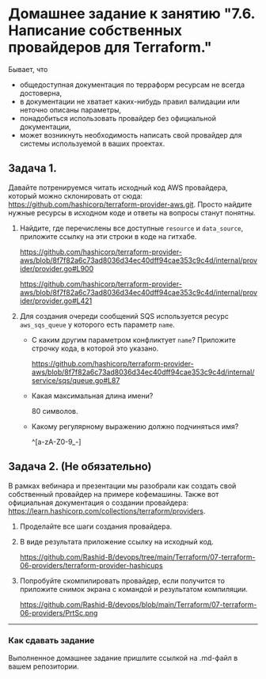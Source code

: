 # Домашнее задание к занятию "7.6. Написание собственных провайдеров для Terraform."

Бывает, что

- общедоступная документация по терраформ ресурсам не всегда достоверна,
- в документации не хватает каких-нибудь правил валидации или неточно описаны параметры,
- понадобиться использовать провайдер без официальной документации,
- может возникнуть необходимость написать свой провайдер для системы используемой в ваших проектах.

## Задача 1.

Давайте потренируемся читать исходный код AWS провайдера, который можно склонировать от сюда: https://github.com/hashicorp/terraform-provider-aws.git. Просто найдите нужные ресурсы в исходном коде и ответы на вопросы станут понятны.

1. Найдите, где перечислены все доступные `resource` и `data_source`, приложите ссылку на эти строки в коде на гитхабе.

   https://github.com/hashicorp/terraform-provider-aws/blob/8f7f82a6c73ad8036d34ec40dff94cae353c9c4d/internal/provider/provider.go#L900

   https://github.com/hashicorp/terraform-provider-aws/blob/8f7f82a6c73ad8036d34ec40dff94cae353c9c4d/internal/provider/provider.go#L421

2. Для создания очереди сообщений SQS используется ресурс `aws_sqs_queue` у которого есть параметр `name`.

   - С каким другим параметром конфликтует `name`? Приложите строчку кода, в которой это указано.

     https://github.com/hashicorp/terraform-provider-aws/blob/8f7f82a6c73ad8036d34ec40dff94cae353c9c4d/internal/service/sqs/queue.go#L87

   - Какая максимальная длина имени?

     80 символов.

   - Какому регулярному выражению должно подчиняться имя?

     ^[a-zA-Z0-9_-] 

## Задача 2. (Не обязательно)

В рамках вебинара и презентации мы разобрали как создать свой собственный провайдер на примере кофемашины. Также вот официальная документация о создании провайдера: https://learn.hashicorp.com/collections/terraform/providers.

1. Проделайте все шаги создания провайдера.

2. В виде результата приложение ссылку на исходный код.

   https://github.com/Rashid-B/devops/tree/main/Terraform/07-terraform-06-providers/terraform-provider-hashicups

3. Попробуйте скомпилировать провайдер, если получится то приложите снимок экрана с командой и результатом компиляции.

   https://github.com/Rashid-B/devops/blob/main/Terraform/07-terraform-06-providers/PrtSc.png

   

------

### Как cдавать задание

Выполненное домашнее задание пришлите ссылкой на .md-файл в вашем репозитории.